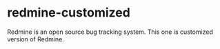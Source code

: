 redmine-customized
==================

Redmine is an open source bug tracking system. This one is customized version of Redmine.
